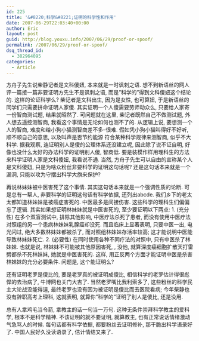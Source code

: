 ```yaml
---
id: 225
title: '&#8220;科学&#8221;证明的科学性和作用'
date: 2007-06-29T22:03:40+00:00
author: Eric
layout: post
guid: http://blog.youxu.info/2007/06/29/proof-or-spoof/
permalink: /2007/06/29/proof-or-spoof/
dsq_thread_id:
  - 382964095
categories:
  - Article
---
```

方舟子先生说柴静记者是文科傻妞, 本来就是一时讽刺之语. 想不到新语丝的网人评一篇接一篇非要证明方先生不是讽刺之语, 而是&#8221;科学的&#8221;得到文科傻妞这个结论的. 这样的论证科学么? 柴记者是文科出生, 因为是女性, 也可算妞, 于是新语丝的同学们只需要拼命证明人家傻. 其实证明一个人傻需要劳师动众么, 只要给人家寄一份智商测试题, 结果就昭然了. 可问题就在这里, 柴记者既然自己不做测试题, 外人想去遥控测智商, 我看这个事情是无论如何也测不了的. 从逻辑上说, 要想测一个人的智商, 难度和给小狗小猫测智商差不多&#8211;很难. 假如凭小狗小猫叫得好不好听, 顺不顺自己的意思, 以及叫声是否节约能源 符合某种科学规律来测智商, 似乎不大科学. 据我观察, 连证明别人是傻的公理体系还没建立呢, 因此除了说不证自明, 好像也没什么太好的办法科学的证明别人傻, 智商低. 要是装模作样用理科生的方法来科学证明人家是文科傻妞, 我看说不通. 当然, 方舟子先生可以自由的宣称某个人是文科傻妞, 只是为啥众粉丝非要科学的证明这句话呢? 还是这句话本来就是一个漏洞, 只能以攻为守摆出科学大旗来保护?

再说林妹妹被中医害死了这个事情. 其实这句话本来就是一个强调性质的论断. 可是总有一帮人, 非要科学的证明这句话有科学依据, 还列出abcde. 我们乡下的老太太都知道林妹妹是被癌症害死的. 中医最多是间接伤害. 这些科学的理科生们偏偏忘了逻辑. 其实如果想证明林妹妹就是中医害死的, 至少要证明以下两点: 1. (充分性) 在多个双盲测试中, 排除其他影响, 中医疗法杀死了患者, 而没有使用中医疗法对照组的另一个患病林妹妹乳腺癌却没死. 而且临床上显著表明, 只要中医一出, 电光闪过, 绝大多数林妹妹都被杀了, 而对照组林妹妹存活率较高; 这才能说明中医能导致林妹妹死亡. 2. (必要性) 在同时使用各种不同疗法的对照中, 只有中医杀了林妹妹. 也就是说, 林妹妹不可能被其他原因害死, , 没他, 就算深度癌细胞扩散天打雷劈都杀不死林妹妹, 她就是中医害死的. 这样, 用正反两个方面才能证明中医是杀害林妹妹的充分必要条件. 问题是, 这个能证明么?

还有证明老罗是傻比的, 要是老罗真的被证明成傻比, 相信科学的老罗估计得很彪悍的去治病了, 牛博网也关门大吉了. 当然老罗嘴比我利索多了, 这些粉丝的科学民主大论战没能得逞, 最终老罗也没有因为被证明是傻比而去医院看病; 今年柴静也没有辞职高考上理科, 这就表明, 就算你&#8221;科学的&#8221;证明了别人是傻比, 还是没用.

总有人拿鸡毛当令箭, 拿教主的话一句当一万句. 这种无条件崇拜科学教主的爱科学, 根本不是科学精神. 不该证明的就不要证明, 就算教主, 也有正常说话情绪激动气急骂人的时候. 每句话都有科学依据, 都要粉丝去证明修补, 那干脆出科学语录好了. 中国人民好久没读语录了, 估计情结又来了.